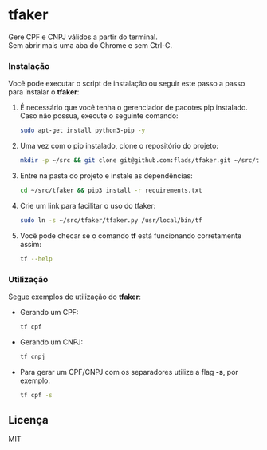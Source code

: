 # tfaker
Gere CPF e CNPJ válidos a partir do terminal. <br>
Sem abrir mais uma aba do Chrome e sem Ctrl-C.

### Instalação
Você pode executar o script de instalação ou seguir este passo a passo para instalar o **tfaker**:

1. É necessário que você tenha o gerenciador de pacotes pip instalado. Caso não possua, execute o seguinte comando:
    ```sh
    sudo apt-get install python3-pip -y
    ```

2. Uma vez com o pip instalado, clone o repositório do projeto:
    ```sh
    mkdir -p ~/src && git clone git@github.com:flads/tfaker.git ~/src/tfaker
    ```

3. Entre na pasta do projeto e instale as dependências:
    ```sh
    cd ~/src/tfaker && pip3 install -r requirements.txt
    ```

4. Crie um link para facilitar o uso do tfaker:
    ```sh
    sudo ln -s ~/src/tfaker/tfaker.py /usr/local/bin/tf
    ```

5. Você pode checar se o comando **tf** está funcionando corretamente assim:
    ```sh
    tf --help
    ```

### Utilização
Segue exemplos de utilização do **tfaker**:

- Gerando um CPF:
    ```sh
    tf cpf
    ```

- Gerando um CNPJ:
    ```sh
    tf cnpj
    ```
    
- Para gerar um CPF/CNPJ com os separadores utilize a flag **-s**, por exemplo:
    ```sh
    tf cpf -s
    ```

Licença
----

MIT
